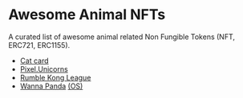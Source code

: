 # Awesome Animal NFTs

A curated list of awesome animal related Non Fungible Tokens (NFT, ERC721, ERC1155).

* [Cat card](https://opensea.io/collection/cat-card)
* [Pixel.Unicorns](https://opensea.io/collection/pixel-unicorns-)
* [Rumble Kong League](https://opensea.io/collection/rumble-kong-league)
* [Wanna Panda](https://wannapanda.com/) [(OS)](https://opensea.io/collection/wannapandaofficial)
